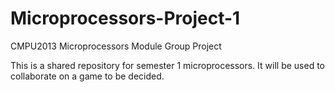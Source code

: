 # Microprocessors-Project-1
CMPU2013 Microprocessors Module Group Project

This is a shared repository for semester 1 microprocessors. 
It will be used to collaborate on a game to be decided.
